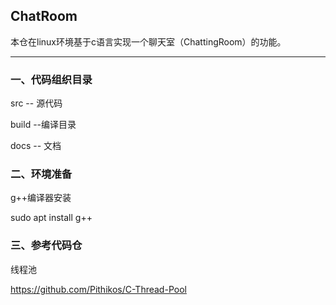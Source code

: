 ## ChatRoom



本仓在linux环境基于c语言实现一个聊天室（ChattingRoom）的功能。

------

### 一、代码组织目录
src -- 源代码

build --编译目录

docs -- 文档


### 二、环境准备

g++编译器安装

sudo apt install g++

### 三、参考代码仓

线程池

https://github.com/Pithikos/C-Thread-Pool
